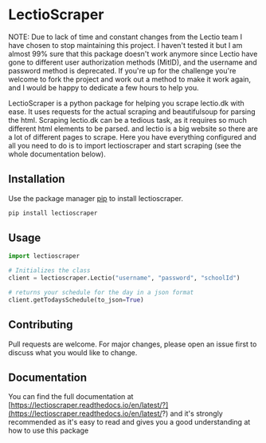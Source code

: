 
# LectioScraper

NOTE: Due to lack of time and constant changes from the Lectio team I have chosen to stop maintaining this project. I haven't tested it but I am almost 99% sure that this package doesn't work anymore since Lectio have gone to different user authorization methods (MitID), and the username and password method is deprecated. If you're up for the challenge you're welcome to fork the project and work out a method to make it work again, and I would be happy to dedicate a few hours to help you.

LectioScraper is a python package for helping you scrape lectio.dk with ease. It uses requests for the actual scraping and beautifulsoup for parsing the html. Scraping lectio.dk can be a tedious task, as it requires so much different html elements to be parsed. and lectio is a big website so there are a lot of different pages to scrape. Here you have everything configured and all you need to do is to import lectioscraper and start scraping (see the whole documentation below).


## Installation

Use the package manager [pip](https://pip.pypa.io/en/stable/) to install lectioscraper.

```bash
pip install lectioscraper
```

## Usage

```python
import lectioscraper

# Initializes the class
client = lectioscraper.Lectio("username", "password", "schoolId")

# returns your schedule for the day in a json format
client.getTodaysSchedule(to_json=True)

```

## Contributing
Pull requests are welcome. For major changes, please open an issue first to discuss what you would like to change.



## Documentation
You can find the full documentation at [https://lectioscraper.readthedocs.io/en/latest/?](https://lectioscraper.readthedocs.io/en/latest/?) and it's strongly recommended as it's easy to read and gives you a good understanding at how to use this package
